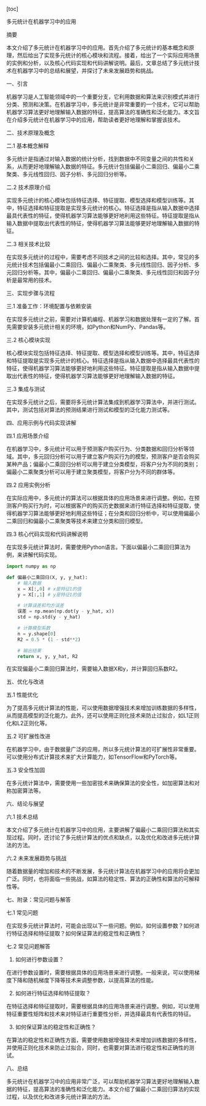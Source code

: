 
[toc]                    
                
                
多元统计在机器学习中的应用

摘要

本文介绍了多元统计在机器学习中的应用。首先介绍了多元统计的基本概念和原理，然后给出了实现多元统计的核心模块和流程。接着，给出了一个实际应用场景的实例和分析，以及核心代码实现和代码讲解说明。最后，文章总结了多元统计技术在机器学习中的总结和展望，并探讨了未来发展趋势和挑战。

一、引言

机器学习是人工智能领域中的一个重要分支，它利用数据和算法来识别模式并进行分类、预测和决策。在机器学习中，多元统计是非常重要的一个技术，它可以帮助机器学习算法更好地理解输入数据的特征，提高算法的准确性和泛化能力。本文旨在介绍多元统计在机器学习中的应用，帮助读者更好地理解和掌握该技术。

二、技术原理及概念

二.1 基本概念解释

多元统计是指通过对输入数据的统计分析，找到数据中不同变量之间的共性和关系，从而更好地理解输入数据的特征。多元统计包括偏最小二乘回归、偏最小二乘聚类、多元线性回归、因子分析、多元回归分析等。

二.2 技术原理介绍

实现多元统计的核心模块包括特征选择、特征提取、模型选择和模型训练等。其中，特征选择和特征提取是实现多元统计的核心。特征选择是指从输入数据中选择最具代表性的特征，使得机器学习算法能够更好地利用这些特征。特征提取是指从输入数据中提取出代表性的特征，使得机器学习算法能够更好地理解输入数据的特征。

二.3 相关技术比较

在实现多元统计的过程中，需要考虑不同技术之间的比较和选择。其中，常见的多元统计技术包括偏最小二乘回归、偏最小二乘聚类、多元线性回归、因子分析、多元回归分析等。其中，偏最小二乘回归、偏最小二乘聚类、多元线性回归和因子分析是最常用的技术。

三、实现步骤与流程

三.1 准备工作：环境配置与依赖安装

在实现多元统计之前，需要对计算机编程、机器学习和数据处理有一定的了解。首先需要安装多元统计相关的环境，如Python和NumPy、Pandas等。

三.2 核心模块实现

核心模块实现包括特征选择、特征提取、模型选择和模型训练等。其中，特征选择和特征提取是实现多元统计的核心。特征选择是指从输入数据中选择最具代表性的特征，使得机器学习算法能够更好地利用这些特征。特征提取是指从输入数据中提取出代表性的特征，使得机器学习算法能够更好地理解输入数据的特征。

三.3 集成与测试

在实现多元统计之后，需要将多元统计算法集成到机器学习算法中，并进行测试。其中，测试包括对算法的预测结果进行测试和模型的泛化能力测试等。

四、应用示例与代码实现讲解

四.1 应用场景介绍

在机器学习中，多元统计可以用于预测客户购买行为、分类数据和回归分析等领域。其中，多元回归分析可以用于建立客户购买行为的模型，预测客户是否会购买某种产品；偏最小二乘回归分析可以用于建立分类模型，将客户分为不同的类别；偏最小二乘聚类分析可以用于建立聚类模型，将客户分为不同的群体等。

四.2 应用实例分析

在实际应用中，多元统计的算法可以根据具体的应用场景来进行调整。例如，在预测客户购买行为时，可以根据客户的购买历史数据来进行特征选择和特征提取，使得机器学习算法能够更好地利用这些特征；在分类和回归分析中，可以使用偏最小二乘回归和偏最小二乘聚类等技术来建立分类和回归模型。

四.3 核心代码实现和代码讲解说明

在实现多元统计算法时，需要使用Python语言。下面以偏最小二乘回归算法为例，来讲解代码实现。

```python
import numpy as np

def 偏最小二乘回归(X, y, y_hat):
    # 输入数据
    x = X[:,0] # x是特征1的值
    y = X[:,1] # y是特征1的值

    # 计算误差和均方误差
    误差 = np.mean(np.dot(y - y_hat, x))
    std = np.std(y - y_hat)

    # 计算模型系数
    n = y.shape[0]
    R2 = 0.5 * (1 - std**2)

    # 输出结果
    return x, y, y_hat, R2
```

在实现偏最小二乘回归算法时，需要输入数据X和y，并计算回归系数R2。

五、优化与改进

五.1 性能优化

为了提高多元统计算法的性能，可以使用数据增强技术来增加训练数据的多样性，从而提高模型的泛化能力。此外，还可以使用正则化技术来防止过拟合，如L1正则化和L2正则化等。

五.2 可扩展性改进

在机器学习中，由于数据量广泛的应用，所以多元统计算法的可扩展性非常重要。可以使用分布式计算技术来扩大计算能力，如TensorFlow和PyTorch等。

五.3 安全性加固

在多元统计算法中，需要使用一些加密技术来确保算法的安全性，如加密算法和对称加密算法等。

六、结论与展望

六.1 技术总结

本文介绍了多元统计在机器学习中的应用，主要讲解了偏最小二乘回归算法和其实现过程。同时，还讨论了多元统计算法的优点和缺点，以及优化和改进多元统计算法的方法。

六.2 未来发展趋势与挑战

随着数据量的增加和技术的不断发展，多元统计算法在机器学习中的应用将会更加广泛。同时，也将面临一些挑战，如算法的稳定性、算法的正确性和算法的可解释性等。

七、附录：常见问题与解答

七.1 常见问题

在实现多元统计算法时，可能会出现以下一些问题。例如，如何设置参数？如何进行特征选择和特征提取？如何保证算法的稳定性和正确性？

七.2 常见问题解答

1. 如何进行参数设置？

在进行参数设置时，需要根据具体的应用场景来进行调整。一般来说，可以使用梯度下降和随机梯度下降等技术来调整参数，以提高算法的性能。

2. 如何进行特征选择和特征提取？

在特征选择和特征提取时，需要根据具体的应用场景来进行调整。例如，可以使用特征重要性矩阵和技术来对特征进行重要性分析，并选择最具有代表性的特征。

3. 如何保证算法的稳定性和正确性？

在算法的稳定性和正确性方面，需要使用数据增强技术来增加训练数据的多样性，并使用正则化技术来防止过拟合，同时，也需要对算法进行稳定性和正确性的测试。

八、总结

多元统计在机器学习中的应用非常广泛，可以帮助机器学习算法更好地理解输入数据的特征，提高算法的准确性和泛化能力。本文介绍了偏最小二乘回归算法的实现过程，以及优化和改进多元统计算法的方法。

